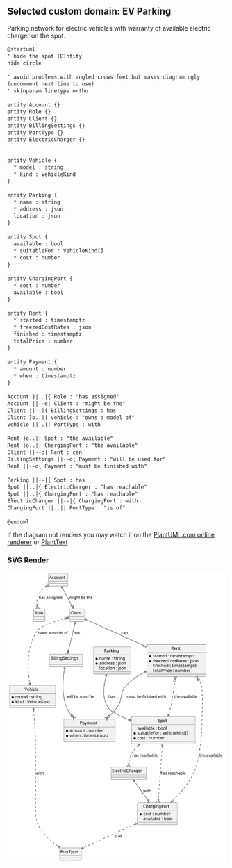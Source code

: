 ## Selected custom domain: EV Parking
Parking network for electric vehicles with warranty of available electric charger on the spot.

```plantuml
@startuml
' hide the spot (E)ntity
hide circle

' avoid problems with angled crows feet but makes diagram ugly (uncomment next line to use)
' skinparam linetype ortho

entity Account {}
entity Role {}
entity Client {}
entity BillingSettings {}
entity PortType {}
entity ElectricCharger {}


entity Vehicle {
  * model : string
  * kind : VehicleKind
}

entity Parking {
  * name : string
  * address : json
  location : json
}

entity Spot {
  available : bool
  * suitableFor : VehicleKind[]
  * cost : number
}

entity ChargingPort {
  * cost : number
  available : bool
}

entity Rent {
  * started : timestamptz
  * freezedCostRates : json
  finished : timestamptz
  totalPrice : number
}

entity Payment {
  * amount : number
  * when : timestamptz
}

Account }|..|{ Role : "has assigned"
Account ||--o| Client : "might be the"
Client ||--|{ BillingSettings : has
Client }o..|| Vehicle : "owns a model of"
Vehicle ||..|| PortType : with

Rent }o..|| Spot : "the available"
Rent }o..|| ChargingPort : "the available"
Client ||--o{ Rent : can
BillingSettings ||--o{ Payment : "will be used for"
Rent ||--o{ Payment : "must be finished with"

Parking ||--|{ Spot : has
Spot ||..|{ ElectricCharger : "has reachable"
Spot ||..|{ ChargingPort : "has reachable"
ElectricCharger ||--|{ ChargingPort : with
ChargingPort ||..|| PortType : "is of"

@enduml
```
If the diagram not renders you may watch it on the [PlantUML.com online renderer](https://www.plantuml.com/plantuml/uml/RLCzSzim3DtvAt1QclGk-G6PqkRIfKlEwNNfTQ0fM6934ZuIYfj4_k-5KCcHv4os7XuUFl1uMzXcxc8mdw3rDGAt26LF31VtbuazlnY5dSyke16MVIPVmpxJDc0iSF3SWarDm1fSfaE17IB3jcE8zWaBrDussKQuw9AZ634n9FpB47n2O8AkuAN8bYUVzbQ86k2NFG9bRiaOr3RWYtFKIVBRSK8s573sUHSyBk9VVH2jvX6PvQVC8WyY_KDApA3xW8wpTtUjpGtc8N8g_HDRxuPQ1k0pHAenm0qKpYAhaFHU2pBolikNaVIfcCqIRyRiP2CkasrTPon5m3-5aa21d6LFQKHcKezo6DMnpzO7kms3r9Oeg53fF0_ODyhBPdxzrhYZmX98NTnYdgdgoDADR4NLpwZdzMRP6qnJbde9XqsmZoXVSS-l6jbbn5UixqHsOnbdm-vyygNz88c9RNYGY-17FJ_Ob_XUs4QrniHJxD1YMebA-kIYOtzztR-fXOHKjRQ0BSKt2UlgHEhxgolg9sC9BVgc5M_hAwdCW8yiaLgxxGP4TE8SIShr9oE951sIb1pDHBlAZ36HK-h9eZVwn8pPp7JK1o8YRRoVfffJbaTTKnUzawpX_tpE9hCUOsHC-nQbWp267NG5QzXH7kkU4sDNM8Yd4-iWbJ7ZWnWNfyECszA_lPvc_I2dAsMqhjKPvkprk6lgIanBhxF6HI-mysDKlkYvp2sckelX7m00) or [PlantText](https://www.planttext.com/?text=RLGzRzim4DtvAmvQcWH8Ve2dj46wT36SealHWIRF4XkIPv1KN2VoV--HbcH9pcJptRjtttgCIORKEYk-G6CqGceGufuIt3pV-cJIKHHOcQ0i2cR9Dp8Qze6s5bs4WqaDI5zRrA027IBi41DismHElc84RMGTf8EsjaUuQRqYvz0dyFWlWJMUGnAq4MzPExuQlvUPdGtfk4UWa1eI0aiky5KfQjdvupGW6x8uUJvPWpFxDsDPgtx1bFWdJYnhblwPGroWPuig1QEU6Xbg3DaoXlw5ZL4vbW2u0qSQBQmWCjtN1UBSDICzxmU_n6dqNil0zhhtzjBXt5bg7J161lz6yWnPKZ8PyWDoaNh9qyawyaqQAtaCpDaIsI8KMvCozft2F9dVVufTKKniyAtROfYebf8vczoLFiivzPDu5-zDQVevWRnGc3kHZ4D-kNrwBvPTG7n7_SIo6vbmKkpEU1ERJvmI9MdNF17yBEUrFBfBOEdAQamIleD3WtuXokx35fswXuVkuxn2AwWQ6K76Q6gFkXf9NNT_JzsmM4npfcvumSkfLAB7Cukbbjks0XOTE2VYSDsuI2n51yyX-sMYNIK6MzSLwhYYgt9dGcmcEcKFM2HVx3YQQaQP3VMQEicTFiupN86INYpBw1b3lrdfm8pS0pvS3JiAVTnhecjZQTOuubn89SHm47tZ-c9ojyhVxZoQvK7sKmeeLNEkOSfUbhkWBiNwq0klqkWPTZsCoiGoBl68NkUFvty0)

### SVG Render

![](./ERD-PlantUML.svg)
